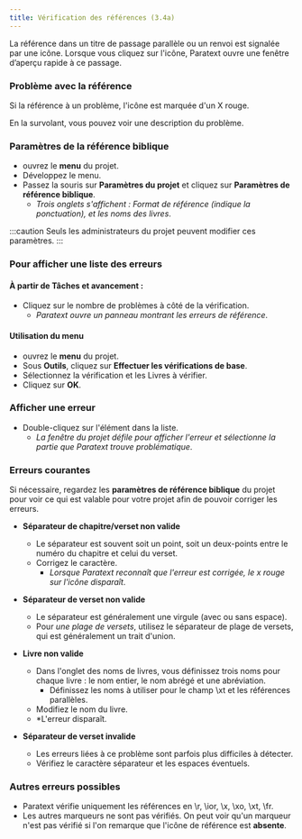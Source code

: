 ```yaml
---
title: Vérification des références (3.4a)
---
```

La référence dans un titre de passage parallèle ou un renvoi est signalée par une icône. Lorsque vous cliquez sur l'icône, Paratext ouvre une fenêtre d’aperçu rapide à ce passage.

### Problème avec la référence

Si la référence à un problème, l'icône est marquée d'un X rouge.

En la survolant, vous pouvez voir une description du problème.

### Paramètres de la référence biblique

-   ouvrez le **menu** du projet.
-   Développez le menu.
-   Passez la souris sur **Paramètres du projet** et cliquez sur **Paramètres de référence biblique**.  
    - *Trois onglets s'affichent : Format de référence (indique la ponctuation), et les noms des livres*.

:::caution
Seuls les administrateurs du projet peuvent modifier ces paramètres.
:::
### Pour afficher une liste des erreurs

#### À partir de Tâches et avancement :

-   Cliquez sur le nombre de problèmes à côté de la vérification.
    -  *Paratext ouvre un panneau montrant les erreurs de référence*.

#### Utilisation du menu

-   ouvrez le **menu** du projet.
-   Sous **Outils**, cliquez sur **Effectuer les vérifications de base**.
-   Sélectionnez la vérification et les Livres à vérifier.
-   Cliquez sur **OK**.

### Afficher une erreur

-   Double-cliquez sur l'élément dans la liste.
    -  *La fenêtre du projet défile pour afficher l'erreur et sélectionne la partie que Paratext trouve problématique*.

### Erreurs courantes

Si nécessaire, regardez les **paramètres de référence biblique** du projet pour voir ce qui est valable pour votre projet afin de pouvoir corriger les erreurs.

- **Séparateur de chapitre/verset non valide**
    -  Le séparateur est souvent soit un point, soit un deux-points entre le numéro du chapitre et celui du verset.
    -   Corrigez le caractère.
        -  *Lorsque Paratext reconnaît que l'erreur est corrigée, le x rouge sur l'icône disparaît*.

-   **Séparateur de verset non valide**  
    -   Le séparateur est généralement une virgule (avec ou sans espace).
    -   Pour *une plage de versets*, utilisez le séparateur de plage de versets, qui est généralement un trait d'union.

-  **Livre non valide**  
    - Dans l'onglet des noms de livres, vous définissez trois noms pour chaque livre : le nom entier, le nom abrégé et une abréviation.
        - Définissez les noms à utiliser pour le champ \\xt et les références parallèles.
    -   Modifiez le nom du livre.
    -  *L'erreur disparaît.

-  **Séparateur de verset invalide**

    -   Les erreurs liées à ce problème sont parfois plus difficiles à détecter.
    -   Vérifiez le caractère séparateur et les espaces éventuels.

### Autres erreurs possibles

-  Paratext vérifie uniquement les références en \\r, \\ior, \\x, \\xo, \\xt, \\fr.
-  Les autres marqueurs ne sont pas vérifiés. On peut voir qu'un marqueur n'est pas vérifié si l'on remarque que l'icône de référence est **absente**.

